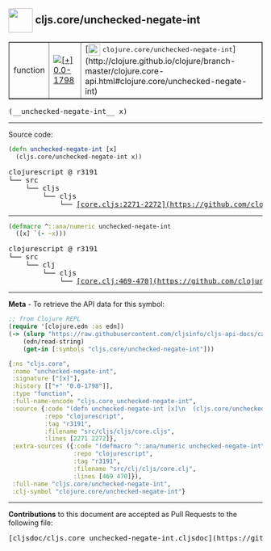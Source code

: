## <img width="48px" valign="middle" src="http://i.imgur.com/Hi20huC.png"> cljs.core/unchecked-negate-int

 <table border="1">
<tr>

<td>function</td>
<td><a href="https://github.com/cljsinfo/cljs-api-docs/tree/0.0-1798"><img valign="middle" alt="[+] 0.0-1798" src="https://img.shields.io/badge/+-0.0--1798-lightgrey.svg"></a> </td>
<td>
[<img height="24px" valign="middle" src="http://i.imgur.com/1GjPKvB.png"> <samp>clojure.core/unchecked-negate-int</samp>](http://clojure.github.io/clojure/branch-master/clojure.core-api.html#clojure.core/unchecked-negate-int)
</td>
</tr>
</table>

 <samp>
(__unchecked-negate-int__ x)<br>
</samp>

---





Source code:

```clj
(defn unchecked-negate-int [x]
  (cljs.core/unchecked-negate-int x))
```

 <pre>
clojurescript @ r3191
└── src
    └── cljs
        └── cljs
            └── <ins>[core.cljs:2271-2272](https://github.com/clojure/clojurescript/blob/r3191/src/cljs/cljs/core.cljs#L2271-L2272)</ins>
</pre>


---

```clj
(defmacro ^::ana/numeric unchecked-negate-int
  ([x] `(- ~x)))
```

 <pre>
clojurescript @ r3191
└── src
    └── clj
        └── cljs
            └── <ins>[core.clj:469-470](https://github.com/clojure/clojurescript/blob/r3191/src/clj/cljs/core.clj#L469-L470)</ins>
</pre>

---

__Meta__ - To retrieve the API data for this symbol:

```clj
;; from Clojure REPL
(require '[clojure.edn :as edn])
(-> (slurp "https://raw.githubusercontent.com/cljsinfo/cljs-api-docs/catalog/cljs-api.edn")
    (edn/read-string)
    (get-in [:symbols "cljs.core/unchecked-negate-int"]))
```

```clj
{:ns "cljs.core",
 :name "unchecked-negate-int",
 :signature ["[x]"],
 :history [["+" "0.0-1798"]],
 :type "function",
 :full-name-encode "cljs.core_unchecked-negate-int",
 :source {:code "(defn unchecked-negate-int [x]\n  (cljs.core/unchecked-negate-int x))",
          :repo "clojurescript",
          :tag "r3191",
          :filename "src/cljs/cljs/core.cljs",
          :lines [2271 2272]},
 :extra-sources ({:code "(defmacro ^::ana/numeric unchecked-negate-int\n  ([x] `(- ~x)))",
                  :repo "clojurescript",
                  :tag "r3191",
                  :filename "src/clj/cljs/core.clj",
                  :lines [469 470]}),
 :full-name "cljs.core/unchecked-negate-int",
 :clj-symbol "clojure.core/unchecked-negate-int"}

```

---

__Contributions__ to this document are accepted as Pull Requests to the following file:

 <pre>
[cljsdoc/cljs.core_unchecked-negate-int.cljsdoc](https://github.com/cljsinfo/cljs-api-docs/blob/master/cljsdoc/cljs.core_unchecked-negate-int.cljsdoc)
</pre>

